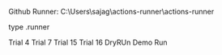 Github Runner: C:\Users\sajag\actions-runner\actions-runner

type .runner

Trial 4
Trial 7
Trial 15
Trial 16
DryRUn
Demo Run
